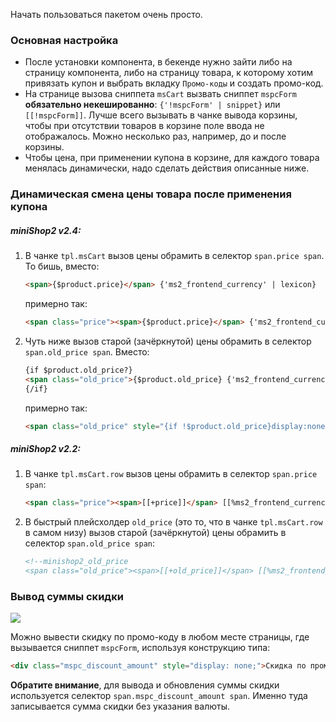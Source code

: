 Начать пользоваться пакетом очень просто.

### Основная настройка

* После установки компонента, в бекенде нужно зайти либо на страницу компонента, либо на страницу товара, к которому хотим привязать купон и выбрать вкладку `Промо-коды` и создать промо-код.
* На странице вызова сниппета `msCart` вызвать сниппет `mspcForm` **обязательно некешированно**: `{'!mspcForm' | snippet}` или `[[!mspcForm]]`.
Лучше всего вызывать в чанке вывода корзины, чтобы при отсутствии товаров в корзине поле ввода не отображалось. Можно несколько раз, например, до и после корзины.
* Чтобы цена, при применении купона в корзине, для каждого товара менялась динамически, надо сделать действия описанные ниже.


### Динамическая смена цены товара после применения купона

##### miniShop2 v2.4:

1. В  чанке `tpl.msCart` вызов цены обрамить в селектор `span.price span`.
   То бишь, вместо:
   
   ```html
   <span>{$product.price}</span> {'ms2_frontend_currency' | lexicon}
   ```
   
   примерно так:
   
   ```html
   <span class="price"><span>{$product.price}</span> {'ms2_frontend_currency' | lexicon}</span>
   ```

2. Чуть ниже вызов старой (зачёркнутой) цены обрамить в селектор `span.old_price span`.
   Вместо:
   
   ```html
   {if $product.old_price?}
   <span class="old_price">{$product.old_price} {'ms2_frontend_currency' | lexicon}
   {/if}
   ```
   
   примерно так:
   
   ```html
   <span class="old_price" style="{if !$product.old_price}display:none;{/if}"><span>{$product.old_price}</span> {'ms2_frontend_currency' | lexicon}</span>
   ```

##### miniShop2 v2.2:

1. В чанке `tpl.msCart.row` вызов цены обрамить в селектор `span.price span`:
   
   ```html
   <span class="price"><span>[[+price]]</span> [[%ms2_frontend_currency]]</span>[[+old_price]]
   ```

2. В быстрый плейсхолдер `old_price` (это то, что в чанке `tpl.msCart.row` в самом низу) вызов старой (зачёркнутой) цены обрамить в селектор `span.old_price span`:
   
   ```html
   <!--minishop2_old_price 
   <span class="old_price"><span>[[+old_price]]</span> [[%ms2_frontend_currency]]</span>-->
   ```

### Вывод суммы скидки

[![](https://file.modx.pro/files/4/f/4/4f4ee223deb3b63c55574620e8c1795e.png)](https://file.modx.pro/files/4/f/4/4f4ee223deb3b63c55574620e8c1795e.png)

Можно вывести скидку по промо-коду в любом месте страницы, где вызывается сниппет `mspcForm`, используя конструкцию типа:

```html
<div class="mspc_discount_amount" style="display: none;">Скидка по промо-коду: <span>0</span> [[%ms2_frontend_currency]]</div>
```

**Обратите внимание**, для вывода и обновления суммы скидки используется селектор `span.mspc_discount_amount span`. Именно туда записывается сумма скидки без указания валюты.
